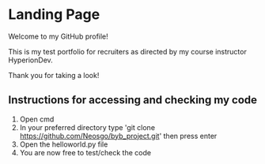 # Landing Page

Welcome to my GitHub profile!

This is my test portfolio for recruiters as directed by my course instructor HyperionDev.

Thank you for taking a look!

## Instructions for accessing and checking my code

1. Open cmd
2. In your preferred directory type 'git clone https://github.com/Neosgo/byb_project.git' then press enter
3. Open the helloworld.py file
4. You are now free to test/check the code

